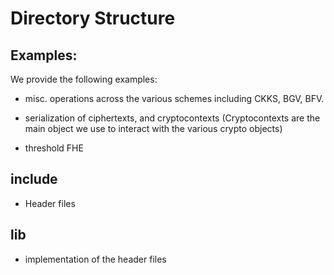 # Directory Structure

## Examples:

We provide the following examples:

- misc. operations across the various schemes including CKKS, BGV, BFV.

- serialization of ciphertexts, and cryptocontexts (Cryptocontexts are the main object we use to interact with the
  various crypto objects)

- threshold FHE

## include

- Header files

## lib

- implementation of the header files

